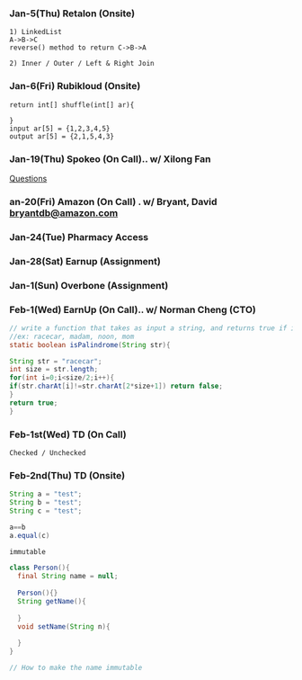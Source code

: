 
### Jan-5(Thu) Retalon (Onsite)
```
1) LinkedList
A->B->C
reverse() method to return C->B->A

2) Inner / Outer / Left & Right Join
```

### Jan-6(Fri) Rubikloud (Onsite)
```
return int[] shuffle(int[] ar){

}
input ar[5] = {1,2,3,4,5}
output ar[5] = {2,1,5,4,3}

```

### Jan-19(Thu) Spokeo (On Call).. w/ Xilong Fan

[Questions](http://collabedit.com/2hjn5)


###  an-20(Fri) Amazon (On Call) . w/ Bryant, David <bryantdb@amazon.com>


### Jan-24(Tue) Pharmacy Access

### Jan-28(Sat) Earnup (Assignment)

### Jan-1(Sun) Overbone (Assignment)

### Feb-1(Wed) EarnUp (On Call).. w/ Norman Cheng (CTO)
```java
// write a function that takes as input a string, and returns true if it's a palindrome
//ex: racecar, madam, noon, mom
static boolean isPalindrome(String str){

String str = "racecar";
int size = str.length;
for(int i=0;i<size/2;i++){
if(str.charAt[i]!=str.charAt[2*size+1]) return false;
}
return true;
}
```

### Feb-1st(Wed) TD (On Call)
```
Checked / Unchecked
```

### Feb-2nd(Thu) TD (Onsite)

```java
String a = "test";
String b = "test";
String c = "test";

a==b
a.equal(c)

immutable

class Person(){
  final String name = null;
  
  Person(){}
  String getName(){
  
  }
  void setName(String n){
  
  }
}

// How to make the name immutable

```
